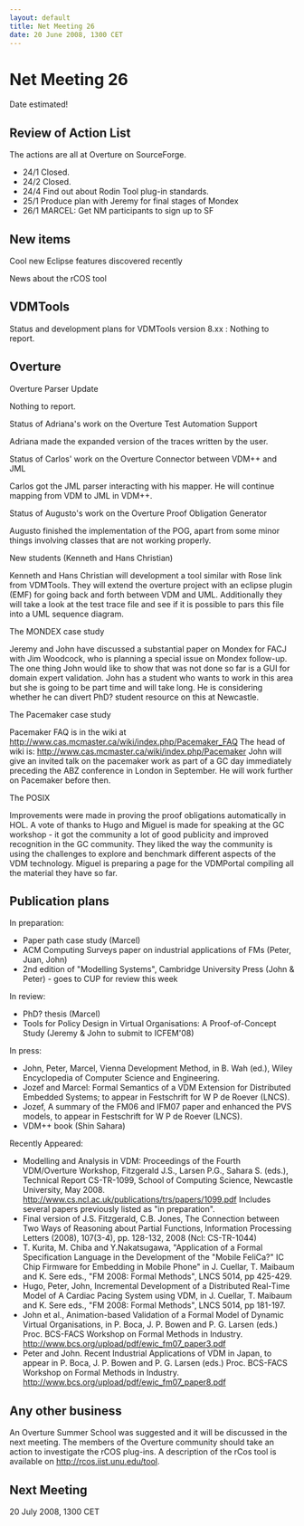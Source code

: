 ```yaml
---
layout: default
title: Net Meeting 26
date: 20 June 2008, 1300 CET
---
```


<script src="https://code.jquery.com/jquery-1.11.1.min.js">
</script>
<script src="/javascripts/edit.js"></script>
<script>setEditButonNm();</script>

# Net Meeting 26

Date estimated!

Review of Action List
---------------------

The actions are all at Overture on SourceForge.

-   24/1 Closed.
-   24/2 Closed.
-   24/4 Find out about Rodin Tool plug-in standards.
-   25/1 Produce plan with Jeremy for final stages of Mondex
-   26/1 MARCEL: Get NM participants to sign up to SF

New items
---------

Cool new Eclipse features discovered recently

News about the rCOS tool

VDMTools
--------

Status and development plans for VDMTools version 8.xx
:   Nothing to report.

Overture
--------

Overture Parser Update

Nothing to report.

Status of Adriana's work on the Overture Test Automation Support

Adriana made the expanded version of the traces written by the user.

Status of Carlos' work on the Overture Connector between VDM++ and JML

Carlos got the JML parser interacting with his mapper. He will continue
mapping from VDM to JML in VDM++.

Status of Augusto's work on the Overture Proof Obligation Generator

Augusto finished the implementation of the POG, apart from some minor
things involving classes that are not working properly.

New students (Kenneth and Hans Christian)

Kenneth and Hans Christian will development a tool similar with Rose
link from VDMTools. They will extend the overture project with an
eclipse plugin (EMF) for going back and forth between VDM and UML.
Additionally they will take a look at the test trace file and see if it
is possible to pars this file into a UML sequence diagram.

The MONDEX case study

Jeremy and John have discussed a substantial paper on Mondex for FACJ
with Jim Woodcock, who is planning a special issue on Mondex follow-up.
The one thing John would like to show that was not done so far is a GUI
for domain expert validation. John has a student who wants to work in
this area but she is going to be part time and will take long. He is
considering whether he can divert PhD? student resource on this at
Newcastle.

The Pacemaker case study

Pacemaker FAQ is in the wiki at
<http://www.cas.mcmaster.ca/wiki/index.php/Pacemaker_FAQ> The head of
wiki is: <http://www.cas.mcmaster.ca/wiki/index.php/Pacemaker> John will
give an invited talk on the pacemaker work as part of a GC day
immediately preceding the ABZ conference in London in September. He will
work further on Pacemaker before then.

The POSIX

Improvements were made in proving the proof obligations automatically in
HOL. A vote of thanks to Hugo and Miguel is made for speaking at the GC
workshop - it got the community a lot of good publicity and improved
recognition in the GC community. They liked the way the community is
using the challenges to explore and benchmark different aspects of the
VDM technology. Miguel is preparing a page for the VDMPortal compiling
all the material they have so far.

Publication plans
-----------------

In preparation:

-   Paper path case study (Marcel)
-   ACM Computing Surveys paper on industrial applications of FMs
    (Peter, Juan, John)
-   2nd edition of "Modelling Systems", Cambridge University Press (John
    & Peter) - goes to CUP for review this week

In review:

-   PhD? thesis (Marcel)
-   Tools for Policy Design in Virtual Organisations: A Proof-of-Concept
    Study (Jeremy & John to submit to ICFEM'08)

In press:

-   John, Peter, Marcel, Vienna Development Method, in B. Wah (ed.),
    Wiley Encyclopedia of Computer Science and Engineering.
-   Jozef and Marcel: Formal Semantics of a VDM Extension for
    Distributed Embedded Systems; to appear in Festschrift for W P de
    Roever (LNCS).
-   Jozef, A summary of the FM06 and IFM07 paper and enhanced the PVS
    models, to appear in Festschrift for W P de Roever (LNCS).
-   VDM++ book (Shin Sahara)

Recently Appeared:

-   Modelling and Analysis in VDM: Proceedings of the Fourth
    VDM/Overture Workshop, Fitzgerald J.S., Larsen P.G., Sahara S.
    (eds.), Technical Report CS-TR-1099, School of Computing Science,
    Newcastle University, May 2008.
    <http://www.cs.ncl.ac.uk/publications/trs/papers/1099.pdf> Includes
    several papers previously listed as "in preparation".
-   Final version of J.S. Fitzgerald, C.B. Jones, The Connection between
    Two Ways of Reasoning about Partial Functions, Information
    Processing Letters (2008), 107(3-4), pp. 128-132, 2008 (Ncl:
    CS-TR-1044)
-   T. Kurita, M. Chiba and Y.Nakatsugawa, "Application of a Formal
    Specification Language in the Development of the "Mobile FeliCa?" IC
    Chip Firmware for Embedding in Mobile Phone" in J. Cuellar, T.
    Maibaum and K. Sere eds., "FM 2008: Formal Methods", LNCS 5014, pp
    425-429.
-   Hugo, Peter, John, Incremental Development of a Distributed
    Real-Time Model of A Cardiac Pacing System using VDM, in J. Cuellar,
    T. Maibaum and K. Sere eds., "FM 2008: Formal Methods", LNCS 5014,
    pp 181-197.
-   John et al., Animation-based Validation of a Formal Model of Dynamic
    Virtual Organisations, in P. Boca, J. P. Bowen and P. G. Larsen
    (eds.) Proc. BCS-FACS Workshop on Formal Methods in Industry.
    <http://www.bcs.org/upload/pdf/ewic_fm07_paper3.pdf>
-   Peter and John. Recent Industrial Applications of VDM in Japan, to
    appear in P. Boca, J. P. Bowen and P. G. Larsen (eds.) Proc.
    BCS-FACS Workshop on Formal Methods in Industry.
    <http://www.bcs.org/upload/pdf/ewic_fm07_paper8.pdf>

Any other business
------------------

An Overture Summer School was suggested and it will be discussed in the
next meeting. The members of the Overture community should take an
action to investigate the rCOS plug-ins. A description of the rCos tool
is available on <http://rcos.iist.unu.edu/tool>.

Next Meeting
------------

20 July 2008, 1300 CET

   <div id="edit_page_div"></div>